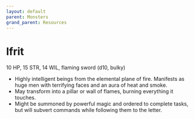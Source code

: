 ```yaml
---
layout: default
parent: Monsters
grand_parent: Resources
---
```


# Ifrit

10 HP, 15 STR, 14 WIL, flaming sword (d10, bulky)

- Highly intelligent beings from the elemental plane of fire.  Manifests as huge men with terrifying faces and an aura of heat and smoke.
- May transform into a pillar or wall of flames, burning everything it touches.
- Might be summoned by powerful magic and ordered to complete tasks, but will subvert commands while following them to the letter.



